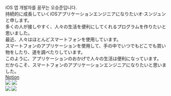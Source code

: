 iOS 앱 개발자를 꿈꾸는 오승준입니다.\
持続的に成長していくiOSアプリケーションエンジニアになりたいオ·スンジュンと申します。\
多くの人が接しやすく、人々の生活を便利にしてくれるプログラムを作りたいと思いました。\
最近、人々はほとんどスマートフォンを使用しています。\
スマートフォンのアプリケーションを使用して、手の中でいつでもどこでも買い物をしたり、道を調べたりしています。\
このように、アプリケーションのおかげで人々の生活は便利になっています。\
だからこそ、スマートフォンのアプリケーションエンジニアになりたいと思いました。\
[Notion](https://fourth-professor-8b7.notion.site/iOS-Dev-99790343522744bbacca307def4bec70) \
<img src="https://img.shields.io/badge/iOS-000000?style=for-the-badge&logo=Apple&logoColor=white"/>
<img src="https://img.shields.io/badge/Swift-F05138?style=for-the-badge&logo=Swift&logoColor=white"/>\
<img src="http://mazandi.herokuapp.com/api?handle=sj990927&theme=warm"/> <img align='left' src="http://mazassumnida.wtf/api/v2/generate_badge?boj=sj990927">
